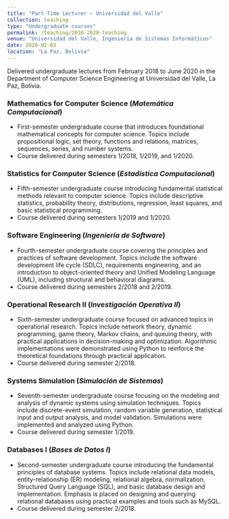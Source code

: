 ```yaml
---
title: "Part-Time Lecturer – Universidad del Valle"
collection: teaching
type: "Undergraduate courses"
permalink: /teaching/2018-2020-teaching
venue: "Universidad del Valle, Ingeniería de Sistemas Informáticos"
date: 2020-02-03
location: "La Paz, Bolivia"
---
```


Delivered undergraduate lectures from February 2018 to June 2020 in the Department of Computer Science Engineering at Universidad del Valle, La Paz, Bolivia.

### Mathematics for Computer Science (*Matemática Computacional*) 
- First-semester undergraduate course that introduces foundational mathematical concepts for computer science. Topics include propositional logic, set theory, functions and relations, matrices, sequences, series, and number systems.
- Course delivered during semesters 1/2018, 1/2019, and 1/2020.


### Statistics for Computer Science (*Estadística Computacional*)  
- Fifth-semester undergraduate course introducing fundamental statistical methods relevant to computer science. Topics include descriptive statistics, probability theory, distributions, regression, least squares, and basic statistical programming.  
- Course delivered during semesters 1/2019 and 1/2020.

### Software Engineering (*Ingeniería de Software*)  
- Fourth-semester undergraduate course covering the principles and practices of software development. Topics include the software development life cycle (SDLC), requirements engineering, and an introduction to object-oriented theory and Unified Modeling Language (UML), including structural and behavioral diagrams.  
- Course delivered during semesters 2/2018 and 2/2019.

### Operational Research II (*Investigación Operativa II*)

- Sixth-semester undergraduate course focused on advanced topics in operational research. Topics include network theory, dynamic programming, game theory, Markov chains, and queuing theory, with practical applications in decision-making and optimization. Algorithmic implementations were demonstrated using Python to reinforce the theoretical foundations through practical application.
- Course delivered during semester 2/2018.

### Systems Simulation (*Simulación de Sistemas*)

- Seventh-semester undergraduate course focusing on the modeling and analysis of dynamic systems using simulation techniques. Topics include discrete-event simulation, random variable generation, statistical input and output analysis, and model validation. Simulations were implemented and analyzed using Python.
- Course delivered during semester 1/2019.

### Databases I (*Bases de Datos I*)

- Second-semester undergraduate course introducing the fundamental principles of database systems. Topics include relational data models, entity-relationship (ER) modeling, relational algebra, normalization, Structured Query Language (SQL), and basic database design and implementation. Emphasis is placed on designing and querying relational databases using practical examples and tools such as MySQL.
- Course delivered during semester 2/2018.
